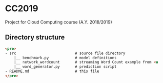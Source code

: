 # CC2019
Project for Cloud Computing course (A.Y. 2018/2019)

## Directory structure

```html
<pre>
- src                           # source file directory
    |__ benchmark.py            # model definitions
    |__ network_wordcount       # streaming Word Count example from <a href="https://github.com/apache/spark/blob/master/examples/src/main/python/streaming/network_wordcount.py" title="Apache Spark Examples">Apache Spark</a>
    |__ word_generator.py       # prediction script
- README.md                     # this file
</pre>
```

[report]: ./anonymous_report.pdf
